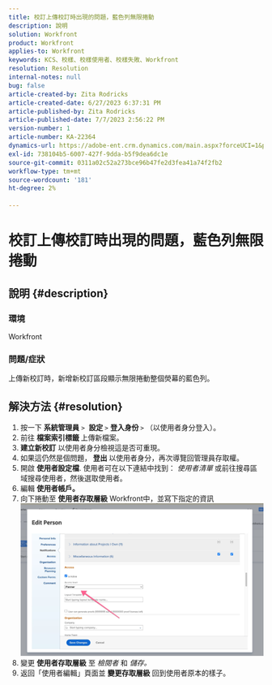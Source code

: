 ```yaml
---
title: 校訂上傳校訂時出現的問題，藍色列無限捲動
description: 說明
solution: Workfront
product: Workfront
applies-to: Workfront
keywords: KCS、校樣、校樣使用者、校樣失敗、Workfront
resolution: Resolution
internal-notes: null
bug: false
article-created-by: Zita Rodricks
article-created-date: 6/27/2023 6:37:31 PM
article-published-by: Zita Rodricks
article-published-date: 7/7/2023 2:56:22 PM
version-number: 1
article-number: KA-22364
dynamics-url: https://adobe-ent.crm.dynamics.com/main.aspx?forceUCI=1&pagetype=entityrecord&etn=knowledgearticle&id=7033e4a7-1915-ee11-8f6e-6045bd0061cb
exl-id: 738104b5-6007-427f-9dda-b5f9dea6dc1e
source-git-commit: 0311a02c52a273bce96b47fe2d3fea41a74f2fb2
workflow-type: tm+mt
source-wordcount: '181'
ht-degree: 2%

---
```


# 校訂上傳校訂時出現的問題，藍色列無限捲動

## 說明 {#description}


### 環境

Workfront

### 問題/症狀

上傳新校訂時，新增新校訂區段顯示無限捲動整個熒幕的藍色列。


## 解決方法 {#resolution}


1. 按一下 <b>系統管理員</b> `>`  <b>設定 </b>`>` <b>登入身份 </b>`>`  （以使用者身分登入）。
2. 前往 <b>檔案索引標籤 </b>上傳新檔案。
3. <b>建立新校訂</b> 以使用者身分檢視這是否可重現。
4. 如果這仍然是個問題，<b> 登出 </b>以使用者身分，再次導覽回管理員存取權。
5. 開啟 <b>使用者設定檔</b>. 使用者可在以下連結中找到： *使用者清單* 或前往搜尋區域搜尋使用者，然後選取使用者。
6. 編輯 <b>使用者帳戶。</b>
7. 向下捲動至 <b>使用者存取層級</b> Workfront中，並寫下指定的資訊 <b>![](assets/793b8303-2615-ee11-8f6e-6045bd0061cb.png)</b>
8. 變更 <b>使用者存取層級</b> 至 *檢閱者* 和 *儲存。*
9. 返回「使用者編輯」頁面並 <b>變更存取層級</b> 回到使用者原本的樣子。
